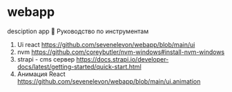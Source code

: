 # webapp
desciption app
📃 Руководство по инструментам
1. Ui react
https://github.com/sevenelevon/webapp/blob/main/ui
2. nvm
https://github.com/coreybutler/nvm-windows#install-nvm-windows
3. strapi - cms сервер
https://docs.strapi.io/developer-docs/latest/getting-started/quick-start.html
4. Анимация React
https://github.com/sevenelevon/webapp/blob/main/ui.animation
